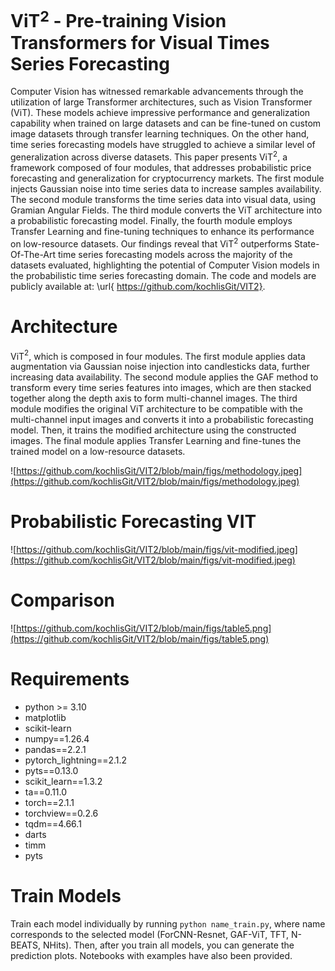 # ViT$^{2}$ - Pre-training Vision Transformers for Visual Times Series Forecasting

Computer Vision has witnessed remarkable advancements through the utilization of large Transformer architectures, such as Vision Transformer (ViT). These models achieve impressive performance and generalization capability when trained on large datasets and can be fine-tuned on custom image datasets through transfer learning techniques. On the other hand, time series forecasting models have struggled to achieve a similar level of generalization across diverse datasets. This paper presents ViT$^{2}$, a framework composed of four modules, that addresses probabilistic price forecasting and generalization for cryptocurrency markets. The first module injects Gaussian noise into time series data to increase samples availability. The second module transforms the time series data into visual data, using Gramian Angular Fields. The third module converts the ViT architecture into a probabilistic forecasting model. Finally, the fourth module employs Transfer Learning and fine-tuning techniques to enhance its performance on low-resource datasets. Our findings reveal that ViT$^{2}$ outperforms State-Of-The-Art time series forecasting models across the majority of the datasets evaluated, highlighting the potential of Computer Vision models in the probabilistic time series forecasting domain. The code and models are publicly available at: \url{ https://github.com/kochlisGit/VIT2}.

# Architecture

ViT$^{2}$, which is composed in four modules. The first module applies data augmentation via Gaussian noise injection into candlesticks data, further increasing data availability. The second module applies the GAF method to transform every time series features into images, which are then stacked together along the depth axis to form multi-channel images. The third module modifies the original ViT architecture to be compatible with the multi-channel input images and converts it into a probabilistic forecasting model. Then, it trains the modified architecture using the constructed images. The final module applies Transfer Learning and fine-tunes the trained model on a low-resource datasets.

![https://github.com/kochlisGit/VIT2/blob/main/figs/methodology.jpeg](https://github.com/kochlisGit/VIT2/blob/main/figs/methodology.jpeg)

# Probabilistic Forecasting VIT

![https://github.com/kochlisGit/VIT2/blob/main/figs/vit-modified.jpeg](https://github.com/kochlisGit/VIT2/blob/main/figs/vit-modified.jpeg)

# Comparison

![https://github.com/kochlisGit/VIT2/blob/main/figs/table5.png](https://github.com/kochlisGit/VIT2/blob/main/figs/table5.png)

# Requirements

* python >= 3.10
* matplotlib
* scikit-learn
* numpy==1.26.4
* pandas==2.2.1
* pytorch_lightning==2.1.2
* pyts==0.13.0
* scikit_learn==1.3.2
* ta==0.11.0
* torch==2.1.1
* torchview==0.2.6
* tqdm==4.66.1
* darts
* timm
* pyts

# Train Models

Train each model individually by running `python name_train.py`, where name corresponds to the selected model (ForCNN-Resnet, GAF-ViT, TFT, N-BEATS, NHits). Then, after you train all models, you can generate the prediction plots. Notebooks with examples have also been provided.
